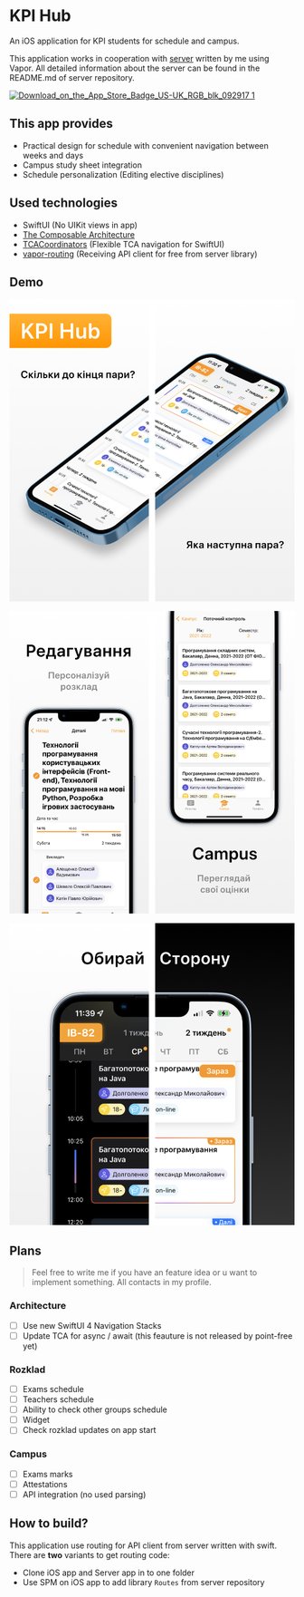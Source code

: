 # KPI Hub

An iOS application for KPI students for schedule and campus.

This application works in cooperation with [server](https://github.com/ddanilyuk/KPIHubServer) written by me using Vapor. All detailed information about the server can be found in the README.md of server repository.

[<img width="180" alt="Download_on_the_App_Store_Badge_US-UK_RGB_blk_092917 1" src="https://user-images.githubusercontent.com/26975779/177416320-58f25b75-3143-4a14-ad5e-a038b16c10fc.png">](https://apps.apple.com/app/kpi-hub/id1632823831)

## This app provides

- Practical design for schedule with convenient navigation between weeks and days
- Campus study sheet integration
- Schedule personalization (Editing elective disciplines)

##  Used technologies

- SwiftUI (No UIKit views in app)
- [The Composable Architecture](https://github.com/pointfreeco/swift-composable-architecture)
- [TCACoordinators](https://github.com/johnpatrickmorgan/TCACoordinators) (Flexible TCA navigation for SwiftUI)
- [vapor-routing](https://github.com/pointfreeco/vapor-routing) (Receiving API client for free from server library)

## Demo

![1](Images/1.png)


![2](Images/2.png)


![3](Images/3.png)


## Plans

> Feel free to write me if you have an feature idea or u want to implement something. All contacts in my profile.

### Architecture

- [ ] Use new SwiftUI 4 Navigation Stacks
- [ ] Update TCA for async / await (this feauture is not released by point-free yet)

### Rozklad

- [ ] Exams schedule
- [ ] Teachers schedule
- [ ] Ability to check other groups schedule
- [ ] Widget
- [ ] Check rozklad updates on app start 

### Campus

- [ ] Exams marks
- [ ] Attestations
- [ ] API integration (no used parsing)

## How to build?

This application use routing for API client from server written with swift. There are **two** variants to get routing code:

- Clone iOS app and Server app in to one folder
- Use SPM on iOS app to add library `Routes` from server repository
